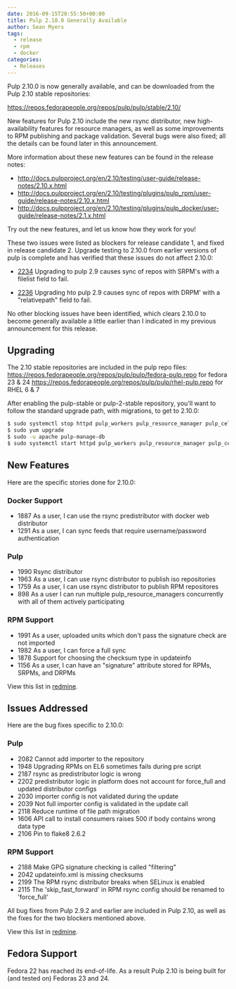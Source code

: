 ```yaml
---
date: 2016-09-15T20:55:50+00:00
title: Pulp 2.10.0 Generally Available
author: Sean Myers
tags:
  - release
  - rpm
  - docker
categories:
  - Releases
---
```

<!-- more -->
Pulp 2.10.0 is now generally available, and can be downloaded from the Pulp 2.10 stable repositories:

<https://repos.fedorapeople.org/repos/pulp/pulp/stable/2.10/>

New features for Pulp 2.10 include the new rsync distributor, new high-availability
features for resource managers, as well as some improvements to RPM publishing and
package validation. Several bugs were also fixed; all the details can be found later
in this announcement.

More information about these new features can be found in the release notes:

- <http://docs.pulpproject.org/en/2.10/testing/user-guide/release-notes/2.10.x.html>
- <http://docs.pulpproject.org/en/2.10/testing/plugins/pulp_rpm/user-guide/release-notes/2.10.x.html>
- <http://docs.pulpproject.org/en/2.10/testing/plugins/pulp_docker/user-guide/release-notes/2.1.x.html>

Try out the new features, and let us know how they work for you!

These two issues were listed as blockers for release candidate 1, and fixed in release
candidate 2. Upgrade testing to 2.10.0 from earlier versions of pulp is complete and has
verified that these issues do not affect 2.10.0:

- [2234](https://pulp.plan.io/issues/2234)
  Upgrading to pulp 2.9 causes sync of repos with SRPM's with a filelist field to fail.

- [2236](https://pulp.plan.io/issues/2236)
  Upgrading hto pulp 2.9 causes sync of repos with DRPM' with a "relativepath" field to fail.

No other blocking issues have been identified, which clears 2.10.0 to become generally
available a little earlier than I indicated in my previous announcement for this release.


## Upgrading

The 2.10 stable repositories are included in the pulp repo files:
https://repos.fedorapeople.org/repos/pulp/pulp/fedora-pulp.repo for fedora 23 & 24
https://repos.fedorapeople.org/repos/pulp/pulp/rhel-pulp.repo for RHEL 6 & 7

After enabling the pulp-stable or pulp-2-stable repository, you'll want to follow
the standard upgrade path, with migrations, to get to 2.10.0:

```sh
$ sudo systemctl stop httpd pulp_workers pulp_resource_manager pulp_celerybeat
$ sudo yum upgrade
$ sudo -u apache pulp-manage-db
$ sudo systemctl start httpd pulp_workers pulp_resource_manager pulp_celerybeat
```


## New Features

Here are the specific stories done for 2.10.0:

### Docker Support
- 1887	As a user, I can use the rsync predistributor with docker web distributor
- 1291	As a user, I can sync feeds that require username/password authentication

### Pulp
- 1990	Rsync distributor
- 1963	As a user, I can use rsync distributor to publish iso repositories
- 1759	As a user, I can use rsync distributor to publish RPM repositores
- 898	As a user I can run multiple pulp_resource_managers concurrently with all of them actively participating

### RPM Support
- 1991	As a user, uploaded units which don't pass the signature check are not imported
- 1982	As a user, I can force a full sync
- 1878	Support for choosing the checksum type in updateinfo
- 1156	As a user, I can have an "signature" attribute stored for RPMs, SRPMs, and DRPMs

View this list in [redmine](http://bit.ly/2axDGKA).


## Issues Addressed

Here are the bug fixes specific to 2.10.0:

### Pulp
- 2082	Cannot add importer to the repository
- 1948	Upgrading RPMs on EL6 sometimes fails during pre script
- 2187	rsync as predistributor logic is wrong
- 2202	predistributor logic in platform does not account for force_full and updated distributor configs
- 2030	importer config is not validated during the update
- 2039	Not full importer config is validated in the update call
- 2118	Reduce runtime of file path migration
- 1606	API call to install consumers raises 500 if body contains wrong data type
- 2106	Pin to flake8 2.6.2

### RPM Support
- 2188	Make GPG signature checking is called "filtering"
- 2042	updateinfo.xml is missing checksums
- 2199	The RPM rsync distributor breaks when SELinux is enabled
- 2115	The 'skip_fast_forward' in RPM rsync config should be renamed to 'force_full'

All bug fixes from Pulp 2.9.2 and earlier are included in Pulp 2.10, as well as the fixes
for the two blockers mentioned above.

View this list in [redmine](http://bit.ly/2awB1h4).


## Fedora Support

Fedora 22 has reached its end-of-life. As a result Pulp 2.10 is being built for (and tested on)
Fedoras 23 and 24.

